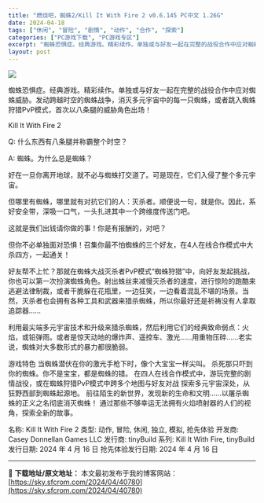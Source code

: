 ```yaml
---
title: "燃烧吧，蜘蛛2/Kill It With Fire 2 v0.6.145 PC中文 1.26G"
date: 2024-04-18
tags: ["休闲", "冒险", "剧情", "动作", "合作", "探索"]
categories: ["PC游戏下载", "PC游戏专区"]
excerpt: "蜘蛛恐惧症。经典游戏。精彩续作。单独或与好友一起在完整的战役合作中应对蜘蛛威胁。发动跨越时空的蜘蛛战争，消灭多元宇宙中的每一只蜘蛛，或者跳入蜘蛛狩猎PvP模式，首次以八条腿的威胁角色出场！ Kill It With Fire 2 Q: 什么东西有八条腿并称霸整个时空？ A: 蜘蛛。为什么总是蜘蛛？ &hellip;"
layout: post
---
```


<img class="aligncenter" src="https://sky.sfcrom.com/wp-content/uploads/2024/04/20240418064250-bf099.jpeg" />

蜘蛛恐惧症。经典游戏。精彩续作。单独或与好友一起在完整的战役合作中应对蜘蛛威胁。发动跨越时空的蜘蛛战争，消灭多元宇宙中的每一只蜘蛛，或者跳入蜘蛛狩猎PvP模式，首次以八条腿的威胁角色出场！

Kill It With Fire 2

Q: 什么东西有八条腿并称霸整个时空？

A: 蜘蛛。为什么总是蜘蛛？

好在一旦你离开地球，就不必与蜘蛛打交道了。可是现在，它们入侵了整个多元宇宙。

但哪里有蜘蛛，哪里就有对抗它们的人：灭杀者。顺便说一句，就是你。因此，系好安全带，深吸一口气，一头扎进其中一个跨维度传送门吧。

这就是我们出钱请你做的事！你是有报酬的，对吧？

但你不必单独面对恐惧！召集你最不怕蜘蛛的三个好友，在4人在线合作模式中大杀四方，一起通关！

好友帮不上忙？那就在蜘蛛大战灭杀者PvP模式“蜘蛛狩猎”中，向好友发起挑战，你也可以第一次扮演蜘蛛角色。射出蛛丝来减慢灭杀者的速度，进行惊险的跑酷来逃避法律制裁，或者干脆躲在花瓶里，一边狂笑，一边看着混乱不堪的场景。当然，灭杀者也会拥有各种工具和武器来猎杀蜘蛛，所以你最好还是祈祷没有人拿取追踪器……

利用最尖端多元宇宙技术和升级来猎杀蜘蛛，然后利用它们的经典致命弱点：火焰，或铅弹雨。或者是惊天动地的爆炸声、遥控车、激光……用重物压碎……老实说，蜘蛛对大多数形式的暴力都很脆弱。

游戏特色
当蜘蛛潜伏在你的激光手枪下时，像个大宝宝一样尖叫。
杀死那只吓到你的蜘蛛。你不是宝宝，都是蜘蛛的错。
在四人在线合作模式中，游玩完整的剧情战役，或在蜘蛛狩猎PvP模式中跨多个地图与好友对战
探索多元宇宙深处，从狂野西部到蜘蛛起源地。
前往陌生的新世界，发现新的生命和文明......以屠杀蜘蛛的正义之名彻底消灭蜘蛛！
通过那些不够幸运无法拥有火焰喷射器的人们的视角，探索全新的故事。

名称: Kill It With Fire 2
类型: 动作, 冒险, 休闲, 独立, 模拟, 抢先体验
开发商: Casey Donnellan Games LLC
发行商: tinyBuild
系列: Kill It With Fire, tinyBuild
发行日期: 2024 年 4 月 16 日
抢先体验发行日期: 2024 年 4 月 16 日

---
📖 **下载地址/原文地址：** 本文最初发布于我的博客网站：[https://sky.sfcrom.com/2024/04/40780](https://sky.sfcrom.com/2024/04/40780)
